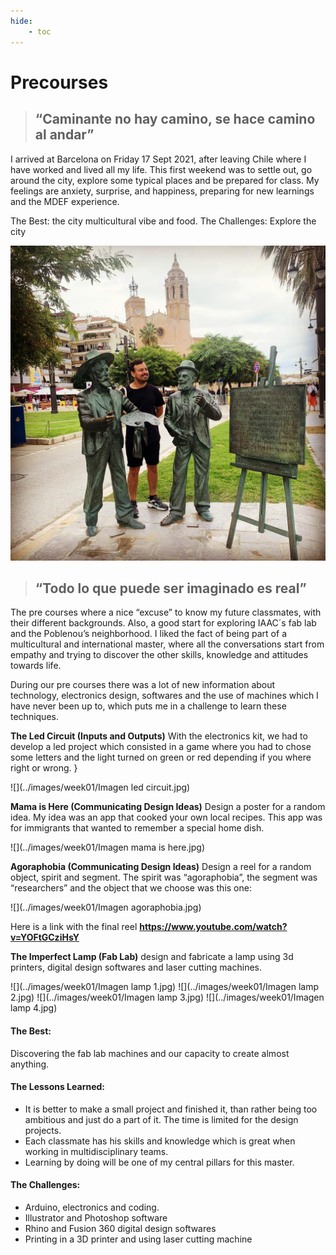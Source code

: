 ```yaml
---
hide:
    - toc
---
```


# Precourses

> ## “Caminante no hay camino, se hace camino al andar”

I arrived at Barcelona on Friday 17 Sept 2021, after leaving Chile where I have worked and lived all my life. This first weekend was to settle out, go around the city, explore some typical places and be prepared for class. My feelings are anxiety, surprise, and happiness, preparing for new learnings and the MDEF experience.

The Best: the city multicultural vibe and food.
The Challenges: Explore the city 

![](../images/imageintro.jpg)


> ## “Todo lo que puede ser imaginado es real”

The pre courses where a nice “excuse” to know my future classmates, with their different backgrounds. Also, a good start for exploring IAAC´s fab lab and the Poblenou’s neighborhood. I liked the fact of being part of a multicultural and international master, where all the conversations start from empathy and trying to discover the other skills, knowledge and attitudes towards life. 

During our pre courses there was a lot of new information about technology, electronics design, softwares and the use of machines which I have never been up to, which puts me in a challenge to learn these techniques.


**The Led Circuit (Inputs and Outputs)** 
With the electronics kit, we had to develop a led project which consisted in a game where you had to chose some letters and the light turned on green or red depending if you where right or wrong. }

![](../images/week01/Imagen led circuit.jpg)
   
**Mama is Here (Communicating Design Ideas)**
 Design a poster for a random idea. My idea was an app that cooked your own local recipes. This app was for immigrants that wanted to remember a special home dish. 

![](../images/week01/Imagen mama is here.jpg)
     
**Agoraphobia (Communicating Design Ideas)**
Design a reel for a random object, spirit and segment. The spirit was “agoraphobia”, the segment was “researchers” and the object that we choose was this one:

![](../images/week01/Imagen agoraphobia.jpg)

Here is a link with the final reel **<https://www.youtube.com/watch?v=YOFtGCziHsY>**

**The Imperfect Lamp (Fab Lab)**
design and fabricate a lamp using 3d printers, digital design softwares and laser cutting machines. 

![](../images/week01/Imagen lamp 1.jpg)
![](../images/week01/Imagen lamp 2.jpg) 
![](../images/week01/Imagen lamp 3.jpg) 
![](../images/week01/Imagen lamp 4.jpg) 


#### The Best: 
Discovering the fab lab machines and our capacity to create almost anything.

#### The Lessons Learned:
-   It is better to make a small project and finished it, than rather being too ambitious and just do a part of it. The time is limited for the design projects.
-   Each classmate has his skills and knowledge which is great when working in multidisciplinary teams.
-   Learning by doing will be one of my central pillars for this master.

#### The Challenges:
-   Arduino, electronics and coding.
-   Illustrator and Photoshop software 
-   Rhino and Fusion 360 digital design softwares
-   Printing in a 3D printer and using laser cutting machine







